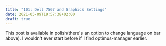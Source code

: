 ```yaml
---
title: "101: Dell 7567 and Graphics Settings"
date: 2021-05-09T19:57:38+02:00
draft: true
---
```


This post is available in polish(there's an option to change language on bar above). I wouldn't ever start before if I find optimus-manager earlier.

